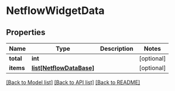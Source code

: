 # NetflowWidgetData

## Properties
Name | Type | Description | Notes
------------ | ------------- | ------------- | -------------
**total** | **int** |  | [optional] 
**items** | [**list[NetflowDataBase]**](NetflowDataBase.md) |  | [optional] 

[[Back to Model list]](../README.md#documentation-for-models) [[Back to API list]](../README.md#documentation-for-api-endpoints) [[Back to README]](../README.md)

